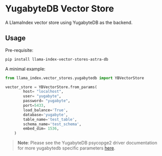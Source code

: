 # YugabyteDB Vector Store

A LlamaIndex vector store using YugabyteDB as the backend.

## Usage

Pre-requisite:

```bash
pip install llama-index-vector-stores-astra-db
```

A minimal example:

```python
from llama_index.vector_stores.yugabytedb import YBVectorStore

vector_store = YBVectorStore.from_params(
        host= "localhost",
        user= "yugabyte",
        password= "yugabyte",
        port=5433,
        load_balance='True',
        database='yugabyte',
        table_name='test_table',
        schema_name='test_schema',
        embed_dim= 1536,
    )
```

> **Note**: Please see the YugabyteDB psycopge2 driver documentation for more yugabytedb specific parameters [here](https://docs.yugabyte.com/preview/drivers-orms/python/yugabyte-psycopg2/#step-2-set-up-the-database-connection).

